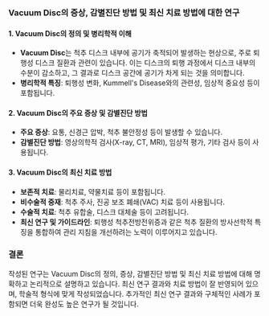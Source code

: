 ### Vacuum Disc의 증상, 감별진단 방법 및 최신 치료 방법에 대한 연구

#### 1. Vacuum Disc의 정의 및 병리학적 이해
- **Vacuum Disc**는 척추 디스크 내부에 공기가 축적되어 발생하는 현상으로, 주로 퇴행성 디스크 질환과 관련이 있습니다. 이는 디스크의 퇴행 과정에서 디스크 내부의 수분이 감소하고, 그 결과로 디스크 공간에 공기가 차게 되는 것을 의미합니다.
- **병리학적 특징**: 퇴행성 변화, Kummell's Disease와의 관련성, 임상적 중요성 등이 포함됩니다.

#### 2. Vacuum Disc의 주요 증상 및 감별진단 방법
- **주요 증상**: 요통, 신경근 압박, 척추 불안정성 등이 발생할 수 있습니다.
- **감별진단 방법**: 영상의학적 검사(X-ray, CT, MRI), 임상적 평가, 기타 검사 등이 사용됩니다.

#### 3. Vacuum Disc의 최신 치료 방법
- **보존적 치료**: 물리치료, 약물치료 등이 포함됩니다.
- **비수술적 중재**: 척추 주사, 진공 보조 폐쇄(VAC) 치료 등이 사용됩니다.
- **수술적 치료**: 척추 유합술, 디스크 대체술 등이 고려됩니다.
- **최신 연구 및 가이드라인**: 퇴행성 척추전방전위증과 같은 척추 질환의 방사선학적 특징을 통합하여 관리 지침을 개선하려는 노력이 이루어지고 있습니다.

### 결론
작성된 연구는 Vacuum Disc의 정의, 증상, 감별진단 방법 및 최신 치료 방법에 대해 명확하고 논리적으로 설명하고 있습니다. 최신 연구 결과와 치료 방법이 잘 반영되어 있으며, 학술적 형식에 맞게 작성되었습니다. 추가적인 최신 연구 결과와 구체적인 사례가 포함되면 더욱 완성도 높은 연구가 될 것입니다.